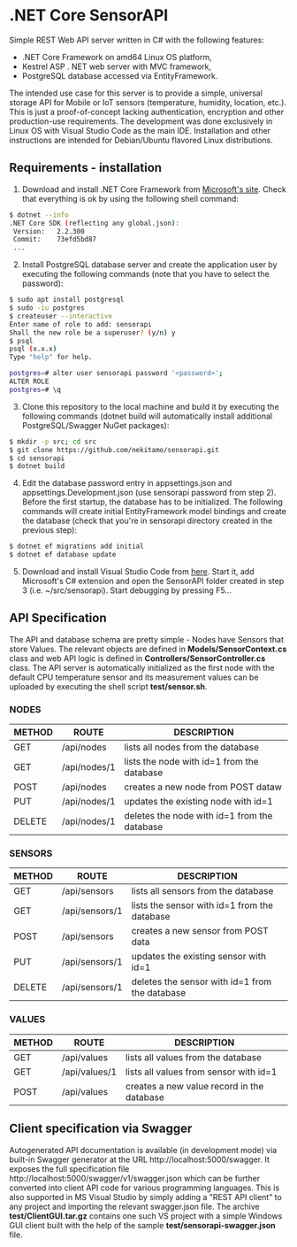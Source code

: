 # .NET Core SensorAPI
Simple REST Web API server written in C# with the following features:
- .NET Core Framework on amd64 Linux OS platform,
- Kestrel ASP . NET web server with MVC framework,
- PostgreSQL database accessed via EntityFramework.

The intended use case for this server is to provide a simple, universal storage API for Mobile or IoT sensors (temperature, humidity, location, etc.). This is just a proof-of-concept lacking authentication, encryption and other production-use requirements.
The development was done exclusively in Linux OS with Visual Studio Code as the main IDE.
Installation and other instructions are intended for Debian/Ubuntu flavored Linux distributions.

## Requirements - installation

1. Download and install .NET Core Framework from [Microsoft's site](https://dotnet.microsoft.com/learn/dotnet/hello-world-tutorial/install). Check that everything is ok by using the following shell command:
```sh
$ dotnet --info
.NET Core SDK (reflecting any global.json):
 Version:   2.2.300
 Commit:    73efd5bd87
 ...
 ```

2. Install PostgreSQL database server and create the application user by executing the following commands (note that you have to select the password):
```sh
$ sudo apt install postgresql
$ sudo -iu postgres
$ createuser --interactive
Enter name of role to add: sensorapi
Shall the new role be a superuser? (y/n) y
$ psql
psql (x.x.x)
Type "help" for help.

postgres=# alter user sensorapi password '<password>';
ALTER ROLE
postgres=# \q
```

3. Clone this repository to the local machine and build it by executing the following commands (dotnet build will automatically install additional PostgreSQL/Swagger NuGet packages):
```sh
$ mkdir -p src; cd src
$ git clone https://github.com/nekitamo/sensorapi.git
$ cd sensorapi
$ dotnet build
```

4. Edit the database password entry in appsettings.json and appsettings.Development.json (use sensorapi password from step 2). Before the first startup, the database has to be initialized. The following commands will create initial EntityFramework model bindings and create the database (check that you're in sensorapi directory created in the previous step):
```sh
$ dotnet ef migrations add initial
$ dotnet ef database update
```

5. Download and install Visual Studio Code from [here](https://code.visualstudio.com/). Start it, add Microsoft's C# extension and open the SensorAPI folder created in step 3 (i.e. ~/src/sensorapi). Start debugging by pressing F5...

## API Specification

The API and database schema are pretty simple - Nodes have Sensors that store Values. The relevant objects are defined in **Models/SensorContext.cs** class and web API logic is defined in **Controllers/SensorController.cs** class. The API server is automatically initialized as the first node with the default CPU temperature sensor and its measurement values can be uploaded by executing the shell script **test/sensor.sh**.

### NODES
|METHOD|ROUTE|DESCRIPTION|
|------|-----|-----------|
|GET|/api/nodes|lists all nodes from the database|
|GET|/api/nodes/1|lists the node with id=1 from the database|
|POST|/api/nodes|creates a new node from POST dataw|
|PUT|/api/nodes/1|updates the existing node with id=1|
|DELETE|/api/nodes/1|deletes the node with id=1 from the database|

### SENSORS
|METHOD|ROUTE|DESCRIPTION|
|------|-----|-----------|
|GET|/api/sensors|lists all sensors from the database|
|GET|/api/sensors/1|lists the sensor with id=1 from the database|
|POST|/api/sensors|creates a new sensor from POST data|
|PUT|/api/sensors/1|updates the existing sensor with id=1|
|DELETE|/api/sensors/1|deletes the sensor with id=1 from the database|

### VALUES
|METHOD|ROUTE|DESCRIPTION|
|------|-----|-----------|
|GET|/api/values|lists all values from the database|
|GET|/api/values/1|lists all values from sensor with id=1|
|POST|/api/values|creates a new value record in the database|

## Client specification via Swagger

Autogenerated API documentation is available (in development mode) via built-in Swagger generator at the URL http://localhost:5000/swagger. It exposes the full specification file http://localhost:5000/swagger/v1/swagger.json which can be further converted into client API code for various programming languages. This is also supported in MS Visual Studio by simply adding a "REST API client" to any project and importing the relevant swagger.json file. The archive **test/ClientGUI.tar.gz** contains one such VS project with a simple Windows GUI client built with the help of the sample **test/sensorapi-swagger.json** file.

